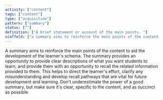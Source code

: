 ```yaml
---
activity: ["content"]
tags: ["content"]
type: ["acquisition"]
pattern: ["summary"]
status: [""]
definition: ["A brief statement or account of the main points. "]
scaffold: ["a summary aims to reinforce the main points of the content  to aid the development of the learner's schema. The summary provides an opportunity to provide clear descriptions of what you want students to learn, and provide them with an opportunity to recall the related information provided to them. This helps to direct the learner's effort, clarify any misunderstanding and develop recall pathways that are vital for future development and learning. Don't underestimate the power of a good summary, but make sure it's clear, specific to the content, and as succinct as possible. "]
---
```


A summary aims to reinforce the main points of the content  to aid the development of the learner's schema. The summary provides an opportunity to provide clear descriptions of what you want students to learn, and provide them with an opportunity to recall the related information provided to them. This helps to direct the learner's effort, clarify any misunderstanding and develop recall pathways that are vital for future development and learning. Don't underestimate the power of a good summary, but make sure it's clear, specific to the content, and as succinct as possible.
